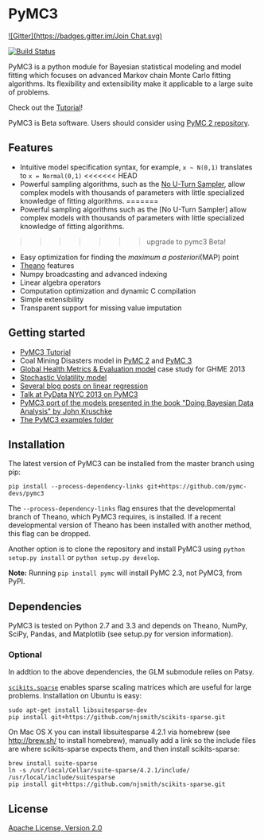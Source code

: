 # PyMC3
[![Gitter](https://badges.gitter.im/Join Chat.svg)](https://gitter.im/pymc-devs/pymc?utm_source=badge&utm_medium=badge&utm_campaign=pr-badge&utm_content=badge)

[![Build Status](https://travis-ci.org/pymc-devs/pymc3.png?branch=master)](https://travis-ci.org/pymc-devs/pymc3)

PyMC3 is a python module for Bayesian statistical modeling and model fitting which focuses on advanced Markov chain Monte Carlo fitting algorithms. Its flexibility and extensibility make it applicable to a large suite of problems.

Check out the [Tutorial](http://pymc-devs.github.io/pymc3/getting_started/)!

PyMC3 is Beta software. Users should consider using [PyMC 2 repository](https://github.com/pymc-devs/pymc).

## Features

 * Intuitive model specification syntax, for example, `x ~ N(0,1)` translates to `x = Normal(0,1)`
<<<<<<< HEAD
 * Powerful sampling algorithms, such as the [No U-Turn Sampler](http://arxiv.org/abs/1111.4246), allow complex models with thousands of parameters with little specialized knowledge of fitting algorithms.
=======
 * Powerful sampling algorithms such as the [No U-Turn Sampler] allow complex models with thousands of parameters with little specialized knowledge of fitting algorithms.
>>>>>>> upgrade to pymc3 Beta!
 * Easy optimization for finding the *maximum a posteriori*(MAP) point
 * [Theano](http://deeplearning.net/software/theano/) features
  * Numpy broadcasting and advanced indexing
  * Linear algebra operators
  * Computation optimization and dynamic C compilation
 * Simple extensibility
 * Transparent support for missing value imputation

## Getting started
 * [PyMC3 Tutorial](http://pymc-devs.github.io/pymc3/getting_started/)
 * Coal Mining Disasters model in [PyMC 2](https://github.com/pymc-devs/pymc/blob/master/pymc/examples/disaster_model.py) and [PyMC 3](https://github.com/pymc-devs/pymc3/blob/master/pymc3/examples/disaster_model.py)
 * [Global Health Metrics & Evaluation model](http://nbviewer.ipython.org/urls/raw.github.com/pymc-devs/pymc3/master/pymc3/examples/GHME%202013.ipynb) case study for GHME 2013
 * [Stochastic Volatility model](http://nbviewer.ipython.org/urls/raw.github.com/pymc-devs/pymc3/master/pymc3/examples/stochastic_volatility.ipynb)
 * [Several blog posts on linear regression](http://twiecki.github.io/tag/bayesian-statistics.html)
 * [Talk at PyData NYC 2013 on PyMC3](http://twiecki.github.io/blog/2013/12/12/bayesian-data-analysis-pymc3/)
 * [PyMC3 port of the models presented in the book "Doing Bayesian Data Analysis" by John Kruschke](https://github.com/aloctavodia/Doing_bayesian_data_analysis)
 * [The PyMC3 examples folder](https://github.com/pymc-devs/pymc3/tree/master/pymc3/examples)

## Installation

The latest version of PyMC3 can be installed from the master branch using pip:

```
pip install --process-dependency-links git+https://github.com/pymc-devs/pymc3
```

The `--process-dependency-links` flag ensures that the developmental branch of Theano, which PyMC3 requires, is installed. If a recent developmental version of Theano has been installed with another method, this flag can be dropped.

Another option is to clone the repository and install PyMC3 using `python setup.py install` or `python setup.py develop`.

**Note:** Running `pip install pymc` will install PyMC 2.3, not PyMC3, from PyPI.

## Dependencies

PyMC3 is tested on Python 2.7 and 3.3 and depends on Theano, NumPy,
SciPy, Pandas, and Matplotlib (see setup.py for version information).

### Optional

In addtion to the above dependencies, the GLM submodule relies on
Patsy.

[`scikits.sparse`](https://github.com/njsmith/scikits-sparse) enables sparse scaling matrices which are useful for large problems. Installation on Ubuntu is easy:

```
sudo apt-get install libsuitesparse-dev
pip install git+https://github.com/njsmith/scikits-sparse.git
```

On Mac OS X you can install libsuitesparse 4.2.1 via homebrew (see http://brew.sh/ to install homebrew), manually add a link so the include files are where scikits-sparse expects them, and then install scikits-sparse:

```
brew install suite-sparse
ln -s /usr/local/Cellar/suite-sparse/4.2.1/include/ /usr/local/include/suitesparse
pip install git+https://github.com/njsmith/scikits-sparse.git
```


## License
[Apache License, Version 2.0](https://github.com/pymc-devs/pymc3/blob/master/LICENSE)
